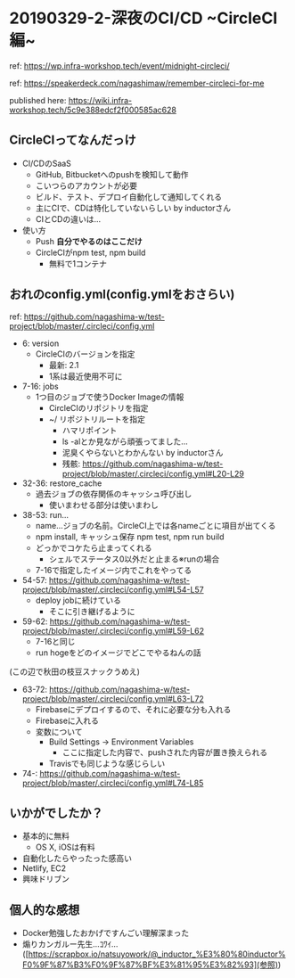 # 20190329-2-深夜のCI/CD ~CircleCI編~

ref: https://wp.infra-workshop.tech/event/midnight-circleci/

ref: https://speakerdeck.com/nagashimaw/remember-circleci-for-me

published here: https://wiki.infra-workshop.tech/5c9e388edcf2f000585ac628

## CircleCIってなんだっけ

* CI/CDのSaaS
  * GitHub, Bitbucketへのpushを検知して動作
  * こいつらのアカウントが必要
  * ビルド、テスト、デプロイ自動化して通知してくれる
  * 主にCIで、CDは特化していないらしい by inductorさん
  * CIとCDの違いは...
* 使い方
  * Push **自分でやるのはここだけ**
  * CircleCIがnpm test, npm build
    * 無料で1コンテナ
  
## おれのconfig.yml(config.ymlをおさらい)

ref: https://github.com/nagashima-w/test-project/blob/master/.circleci/config.yml

* 6: version
  * CircleCIのバージョンを指定
    * 最新: 2.1
    * 1系は最近使用不可に
* 7-16: jobs
  * 1つ目のジョブで使うDocker Imageの情報
    * CircleCIのリポジトリを指定
    * ~/ リポジトリルートを指定
      * ハマリポイント
      * ls -alとか見ながら頑張ってました...
      * 泥臭くやらないとわかんない by inductorさん
      * 残骸: https://github.com/nagashima-w/test-project/blob/master/.circleci/config.yml#L20-L29
* 32-36: restore_cache
  * 過去ジョブの依存関係のキャッシュ呼び出し
    * 使いまわせる部分は使いまわし
* 38-53: run...
  * name...ジョブの名前。CircleCI上では各nameごとに項目が出てくる
  * npm install, キャッシュ保存 npm test, npm run build
  * どっかでコケたら止まってくれる
    * シェルでステータス0以外だと止まる※runの場合
  * 7-16で指定したイメージ内でこれをやってる
* 54-57: https://github.com/nagashima-w/test-project/blob/master/.circleci/config.yml#L54-L57
  * deploy jobに続けている
    * そこに引き継げるように
* 59-62: https://github.com/nagashima-w/test-project/blob/master/.circleci/config.yml#L59-L62
  * 7-16と同じ
  * run hogeをどのイメージでどこでやるねんの話

(この辺で秋田の枝豆スナックうめえ)

* 63-72: https://github.com/nagashima-w/test-project/blob/master/.circleci/config.yml#L63-L72
  * Firebaseにデプロイするので、それに必要な分も入れる
  * Firebaseに入れる
  * 変数について
    * Build Settings -> Environment Variables
      * ここに指定した内容で、pushされた内容が置き換えられる
    * Travisでも同じような感じらしい
* 74-: https://github.com/nagashima-w/test-project/blob/master/.circleci/config.yml#L74-L85

## いかがでしたか？

* 基本的に無料
  * OS X, iOSは有料
* 自動化したらやったった感高い
* Netlify, EC2
* 興味ドリブン

## 個人的な感想

* Docker勉強したおかげですんごい理解深まった
* 煽りカンガルー先生...ｺﾜｲ...([https://scrapbox.io/natsuyowork/@_inductor_%E3%80%80inductor%F0%9F%87%B3%F0%9F%87%BF%E3%81%95%E3%82%93](参照))